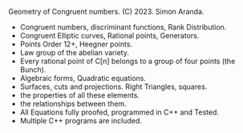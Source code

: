 Geometry of Congruent numbers.
(C) 2023. Simon Aranda.

- Congruent numbers, discriminant functions, Rank Distribution.
- Congruent Elliptic curves, Rational points, Generators.
- Points Order 12+, Heegner points.
- Law group of the abelian variety.
- Every rational point of C[n] belongs to a group of four points (the Bunch).
- Algebraic forms, Quadratic equations.
- Surfaces, cuts and projections. Right Triangles, squares. 
- the properties of all these elements.
- the relationships between them.
- All Equations fully proofed, programmed in C++ and Tested.
- Multiple C++ programs are included.

